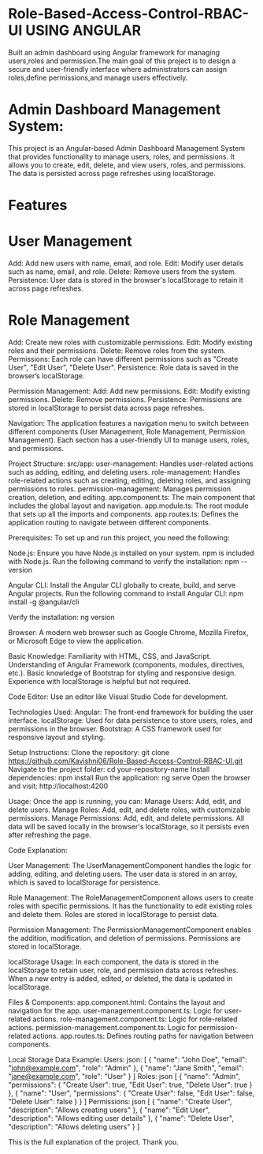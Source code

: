 # Role-Based-Access-Control-RBAC-UI USING ANGULAR
Built an admin dashboard using Angular framework for managing users,roles and permission.The main goal of this project is to design a secure and user-friendly interface where administrators can assign roles,define permissions,and manage users effectively.

# Admin Dashboard Management System:
This project is an Angular-based Admin Dashboard Management System that provides functionality to manage users, roles, and permissions. It allows you to create, edit, delete, and view users, roles, and permissions. The data is persisted across page refreshes using localStorage.

# Features
# User Management
Add: Add new users with name, email, and role.
Edit: Modify user details such as name, email, and role.
Delete: Remove users from the system.
Persistence: User data is stored in the browser's localStorage to retain it across page refreshes.

# Role Management
Add: Create new roles with customizable permissions.
Edit: Modify existing roles and their permissions.
Delete: Remove roles from the system.
Permissions: Each role can have different permissions such as "Create User", "Edit User", "Delete User".
Persistence: Role data is saved in the browser’s localStorage.

Permission Management:
Add: Add new permissions.
Edit: Modify existing permissions.
Delete: Remove permissions.
Persistence: Permissions are stored in localStorage to persist data across page refreshes.

Navigation:
The application features a navigation menu to switch between different components (User Management, Role Management, Permission Management).
Each section has a user-friendly UI to manage users, roles, and permissions.

Project Structure:
src/app:
user-management: Handles user-related actions such as adding, editing, and deleting users.
role-management: Handles role-related actions such as creating, editing, deleting roles, and assigning permissions to roles.
permission-management: Manages permission creation, deletion, and editing.
app.component.ts: The main component that includes the global layout and navigation.
app.module.ts: The root module that sets up all the imports and components.
app.routes.ts: Defines the application routing to navigate between different components.

Prerequisites:
To set up and run this project, you need the following:

Node.js:
Ensure you have Node.js installed on your system.
npm is included with Node.js.
Run the following command to verify the installation:
npm --version

Angular CLI:
Install the Angular CLI globally to create, build, and serve Angular projects.
Run the following command to install Angular CLI:
npm install -g @angular/cli

Verify the installation:
ng version

Browser:
A modern web browser such as Google Chrome, Mozilla Firefox, or Microsoft Edge to view the application.

Basic Knowledge:
Familiarity with HTML, CSS, and JavaScript.
Understanding of Angular Framework (components, modules, directives, etc.).
Basic knowledge of Bootstrap for styling and responsive design.
Experience with localStorage is helpful but not required.

Code Editor:
Use an editor like Visual Studio Code for development.

Technologies Used:
Angular: The front-end framework for building the user interface.
localStorage: Used for data persistence to store users, roles, and permissions in the browser.
Bootstrap: A CSS framework used for responsive layout and styling.

Setup Instructions:
Clone the repository:
git clone https://github.com/Kavishni06/Role-Based-Access-Control-RBAC-UI.git
Navigate to the project folder:
cd your-repository-name
Install dependencies:
npm install
Run the application:
ng serve
Open the browser and visit:
http://localhost:4200

Usage:
Once the app is running, you can:
Manage Users: Add, edit, and delete users.
Manage Roles: Add, edit, and delete roles, with customizable permissions.
Manage Permissions: Add, edit, and delete permissions.
All data will be saved locally in the browser's localStorage, so it persists even after refreshing the page.

Code Explanation:

User Management:
The UserManagementComponent handles the logic for adding, editing, and deleting users.
The user data is stored in an array, which is saved to localStorage for persistence.

Role Management:
The RoleManagementComponent allows users to create roles with specific permissions.
It has the functionality to edit existing roles and delete them.
Roles are stored in localStorage to persist data.

Permission Management:
The PermissionManagementComponent enables the addition, modification, and deletion of permissions.
Permissions are stored in localStorage.

localStorage Usage:
In each component, the data is stored in the localStorage to retain user, role, and permission data across refreshes.
When a new entry is added, edited, or deleted, the data is updated in localStorage.

Files & Components:
app.component.html: Contains the layout and navigation for the app.
user-management.component.ts: Logic for user-related actions.
role-management.component.ts: Logic for role-related actions.
permission-management.component.ts: Logic for permission-related actions.
app.routes.ts: Defines routing paths for navigation between components.

Local Storage Data Example:
Users:
json:
[
  { "name": "John Doe", "email": "john@example.com", "role": "Admin" },
  { "name": "Jane Smith", "email": "jane@example.com", "role": "User" }
]
Roles:
json
[
  { "name": "Admin", "permissions": { "Create User": true, "Edit User": true, "Delete User": true } },
  { "name": "User", "permissions": { "Create User": false, "Edit User": false, "Delete User": false } }
]
Permissions:
json
[
  { "name": "Create User", "description": "Allows creating users" },
  { "name": "Edit User", "description": "Allows editing user details" },
  { "name": "Delete User", "description": "Allows deleting users" }
]

This is the full explanation of the project.
Thank you.
